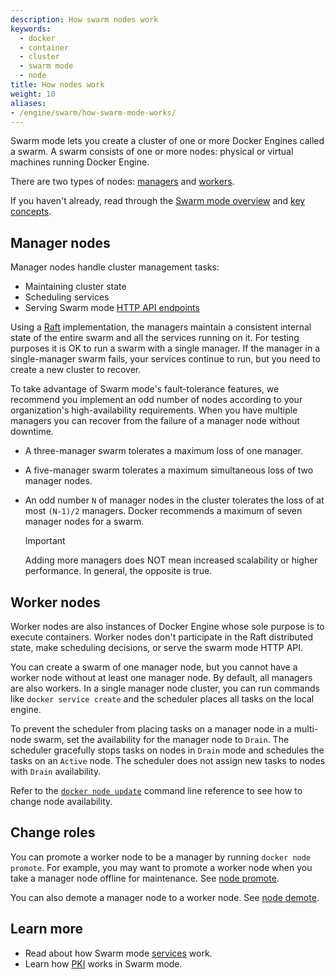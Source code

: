 ```yaml
---
description: How swarm nodes work
keywords:
  - docker
  - container
  - cluster
  - swarm mode
  - node
title: How nodes work
weight: 10
aliases:
- /engine/swarm/how-swarm-mode-works/
---
```


Swarm mode lets you create a
cluster of one or more Docker Engines called a swarm. A swarm consists
of one or more nodes: physical or virtual machines running Docker
Engine.

There are two types of nodes: [managers](#manager-nodes) and
[workers](#worker-nodes).

<!-- ![Swarm mode cluster](/engine/swarm/images/swarm-diagram.webp) -->

If you haven't already, read through the
[Swarm mode overview](../_index.md) and
[key concepts](../key-concepts.md).

## Manager nodes

Manager nodes handle cluster management tasks:

* Maintaining cluster state
* Scheduling services
* Serving Swarm mode [HTTP API endpoints](/reference/api/engine/_index.md)

Using a [Raft](https://raft.github.io/raft.pdf) implementation, the managers
maintain a consistent internal state of the entire swarm and all the services
running on it. For testing purposes it is OK to run a swarm with a single
manager. If the manager in a single-manager swarm fails, your services
continue to run, but you need to create a new cluster to recover.

To take advantage of Swarm mode's fault-tolerance features, we recommend
you implement an odd number of nodes according to your organization's
high-availability requirements. When you have multiple managers you can recover
from the failure of a manager node without downtime.

* A three-manager swarm tolerates a maximum loss of one manager.
* A five-manager swarm tolerates a maximum simultaneous loss of two
manager nodes.
* An odd number `N` of manager nodes in the cluster tolerates the loss of at most `(N-1)/2` managers.
Docker recommends a maximum of seven manager nodes for a swarm.

    > [!IMPORTANT]
    >
    > Adding more managers does NOT mean increased scalability or higher performance. In general, the opposite is true.

## Worker nodes

Worker nodes are also instances of Docker Engine whose sole purpose is to
execute containers. Worker nodes don't participate in the Raft distributed
state, make scheduling decisions, or serve the swarm mode HTTP API.

You can create a swarm of one manager node, but you cannot have a worker node
without at least one manager node. By default, all managers are also workers.
In a single manager node cluster, you can run commands like `docker service
create` and the scheduler places all tasks on the local engine.

To prevent the scheduler from placing tasks on a manager node in a multi-node
swarm, set the availability for the manager node to `Drain`. The scheduler
gracefully stops tasks on nodes in `Drain` mode and schedules the tasks on an
`Active` node. The scheduler does not assign new tasks to nodes with `Drain`
availability.

Refer to the [`docker node update`](/reference/cli/docker/node/update.md)
command line reference to see how to change node availability.

## Change roles

You can promote a worker node to be a manager by running `docker node promote`.
For example, you may want to promote a worker node when you
take a manager node offline for maintenance. See [node promote](/reference/cli/docker/node/promote.md).

You can also demote a manager node to a worker node. See
[node demote](/reference/cli/docker/node/demote.md).


## Learn more

* Read about how Swarm mode [services](services.md) work.
* Learn how [PKI](pki.md) works in Swarm mode.
